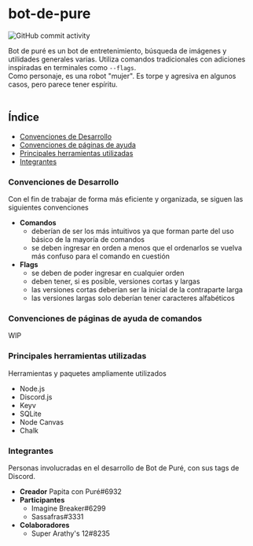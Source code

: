 # bot-de-pure

![GitHub commit activity](https://img.shields.io/github/commit-activity/m/PapitaConPure/bot-de-pure)

Bot de puré es un bot de entretenimiento, búsqueda de imágenes y utilidades generales varias. Utiliza comandos tradicionales con adiciones inspiradas en terminales como <code>--flags</code>.<br>
Como personaje, es una robot "mujer". Es torpe y agresiva en algunos casos, pero parece tener espíritu.
<br><br>

## Índice
* [Convenciones de Desarrollo](#convenciones-de-desarrollo)
* [Convenciones de páginas de ayuda](#convenciones-de-páginas-de-ayuda-de-comandos)
* [Principales herramientas utilizadas](#principales-herramientas-utilizadas)
* [Integrantes](#integrantes)


### Convenciones de Desarrollo
Con el fin de trabajar de forma más eficiente y organizada, se siguen las siguientes convenciones
* **Comandos**
  - deberían de ser los más intuitivos ya que forman parte del uso básico de la mayoría de comandos
  - se deben ingresar en orden a menos que el ordenarlos se vuelva más confuso para el comando en cuestión
* **Flags**
  - se deben de poder ingresar en cualquier orden
  - deben tener, si es posible, versiones cortas y largas
  - las versiones cortas deberían ser la inicial de la contraparte larga
  - las versiones largas solo deberían tener caracteres alfabéticos

### Convenciones de páginas de ayuda de comandos
WIP

### Principales herramientas utilizadas
Herramientas y paquetes ampliamente utilizados
* Node.js
* Discord.js
* Keyv
* SQLite
* Node Canvas
* Chalk

### Integrantes
Personas involucradas en el desarrollo de Bot de Puré, con sus tags de Discord.
* **Creador** Papita con Puré#6932
* **Participantes**
  - Imagine Breaker#6299
  - Sassafras#3331 
* **Colaboradores**
  - Super Arathy's 12#8235